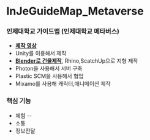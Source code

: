 # InJeGuideMap_Metaverse
### 인제대학교 가이드맵 (인제대학교 메타버스)
- [**제작 영상**](https://youtu.be/GlB0aMk6Xkk)
- Unity를 이용해서 제작
- [**Blender로 건물제작**](https://github.com/JengHC/Blender-Maya), Rhino,ScatchUp으로 지형 제작
- Photon을 사용해서 서버 구축
- Plastic SCM을 사용해서 협업
- Mixamo를 사용해 캐릭터,애니메이션 제작
### 핵심 기능
- 체험
-- 
- 소통
- 정보전달
